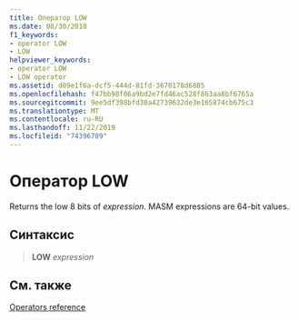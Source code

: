 ```yaml
---
title: Оператор LOW
ms.date: 08/30/2018
f1_keywords:
- operator LOW
- LOW
helpviewer_keywords:
- operator LOW
- LOW operator
ms.assetid: d09e1f6a-dcf5-444d-81fd-3670178d6885
ms.openlocfilehash: f47bb98f06a9bd2e7fd46ac528f863aa8bf6765a
ms.sourcegitcommit: 9ee5df398bfd30a42739632de3e165874cb675c3
ms.translationtype: MT
ms.contentlocale: ru-RU
ms.lasthandoff: 11/22/2019
ms.locfileid: "74396709"
---
```

# <a name="operator-low"></a>Оператор LOW

Returns the low 8 bits of *expression*. MASM expressions are 64-bit values.

## <a name="syntax"></a>Синтаксис

> **LOW** *expression*

## <a name="see-also"></a>См. также

[Operators reference](operators-reference.md)
